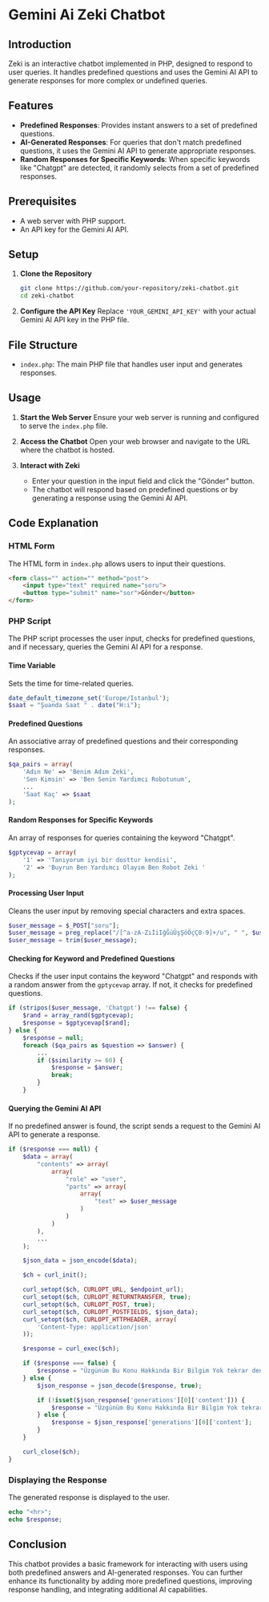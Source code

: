 

# Gemini Ai Zeki Chatbot

## Introduction
Zeki is an interactive chatbot implemented in PHP, designed to respond to user queries. It handles predefined questions and uses the Gemini AI API to generate responses for more complex or undefined queries. 

## Features
- **Predefined Responses**: Provides instant answers to a set of predefined questions.
- **AI-Generated Responses**: For queries that don't match predefined questions, it uses the Gemini AI API to generate appropriate responses.
- **Random Responses for Specific Keywords**: When specific keywords like "Chatgpt" are detected, it randomly selects from a set of predefined responses.

## Prerequisites
- A web server with PHP support.
- An API key for the Gemini AI API.

## Setup
1. **Clone the Repository**
    ```bash
    git clone https://github.com/your-repository/zeki-chatbot.git
    cd zeki-chatbot
    ```

2. **Configure the API Key**
   Replace `'YOUR_GEMINI_API_KEY'` with your actual Gemini AI API key in the PHP file.

## File Structure
- `index.php`: The main PHP file that handles user input and generates responses.

## Usage
1. **Start the Web Server**
   Ensure your web server is running and configured to serve the `index.php` file.

2. **Access the Chatbot**
   Open your web browser and navigate to the URL where the chatbot is hosted.

3. **Interact with Zeki**
   - Enter your question in the input field and click the "Gönder" button.
   - The chatbot will respond based on predefined questions or by generating a response using the Gemini AI API.

## Code Explanation

### HTML Form
The HTML form in `index.php` allows users to input their questions.

```html
<form class="" action="" method="post">
    <input type="text" required name="soru">
    <button type="submit" name="sor">Gönder</button>
</form>
```

### PHP Script
The PHP script processes the user input, checks for predefined questions, and if necessary, queries the Gemini AI API for a response.

#### Time Variable
Sets the time for time-related queries.

```php
date_default_timezone_set('Europe/Istanbul');
$saat = "Şuanda Saat " . date("H:i");
```

#### Predefined Questions
An associative array of predefined questions and their corresponding responses.

```php
$qa_pairs = array(
    'Adın Ne' => 'Benim Adım Zeki',
    'Sen Kimsin' => 'Ben Senin Yardımcı Robotunum',
    ...
    'Saat Kaç' => $saat
);
```

#### Random Responses for Specific Keywords
An array of responses for queries containing the keyword "Chatgpt".

```php
$gptycevap = array(
    '1' => 'Tanıyorum iyi bir dosttur kendisi',
    '2' => 'Buyrun Ben Yardımcı Olayım Ben Robot Zeki '
);
```

#### Processing User Input
Cleans the user input by removing special characters and extra spaces.

```php
$user_message = $_POST["soru"];
$user_message = preg_replace("/[^a-zA-ZıİiIğĞüÜşŞöÖçÇ0-9]+/u", " ", $user_message);
$user_message = trim($user_message);
```

#### Checking for Keyword and Predefined Questions
Checks if the user input contains the keyword "Chatgpt" and responds with a random answer from the `gptycevap` array. If not, it checks for predefined questions.

```php
if (stripos($user_message, 'Chatgpt') !== false) {
    $rand = array_rand($gptycevap);
    $response = $gptycevap[$rand];
} else {
    $response = null;
    foreach ($qa_pairs as $question => $answer) {
        ...
        if ($similarity >= 60) {
            $response = $answer;
            break;
        }
    }
```

#### Querying the Gemini AI API
If no predefined answer is found, the script sends a request to the Gemini AI API to generate a response.

```php
if ($response === null) {
    $data = array(
        "contents" => array(
            array(
                "role" => "user",
                "parts" => array(
                    array(
                        "text" => $user_message
                    )
                )
            )
        ),
        ...
    );

    $json_data = json_encode($data);

    $ch = curl_init();

    curl_setopt($ch, CURLOPT_URL, $endpoint_url);
    curl_setopt($ch, CURLOPT_RETURNTRANSFER, true);
    curl_setopt($ch, CURLOPT_POST, true);
    curl_setopt($ch, CURLOPT_POSTFIELDS, $json_data);
    curl_setopt($ch, CURLOPT_HTTPHEADER, array(
        'Content-Type: application/json'
    ));

    $response = curl_exec($ch);

    if ($response === false) {
        $response = "Üzgünüm Bu Konu Hakkında Bir Bilgim Yok tekrar deneyin";
    } else {
        $json_response = json_decode($response, true);

        if (!isset($json_response['generations'][0]['content'])) {
            $response = "Üzgünüm Bu Konu Hakkında Bir Bilgim Yok tekrar deneyin";
        } else {
            $response = $json_response['generations'][0]['content'];
        }
    }

    curl_close($ch);
}
```

### Displaying the Response
The generated response is displayed to the user.

```php
echo "<hr>";
echo $response;
```

## Conclusion
This chatbot provides a basic framework for interacting with users using both predefined answers and AI-generated responses. You can further enhance its functionality by adding more predefined questions, improving response handling, and integrating additional AI capabilities.

